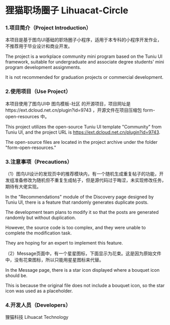 # 狸猫职场圈子 Lihuacat-Circle

### 1.项目简介（Project Introduction）

本项目是基于图鸟UI基础的职场圈子小程序，适用于本专科的小程序开发作业，不推荐用于毕业设计和商业开发。

The project is a workplace community mini program based on the Tuniu UI framework, suitable for undergraduate and associate degree students' mini program development assignments. 

It is not recommended for graduation projects or commercial development.


### 2.使用项目（Use Project）

本项目使用了图鸟UI中 图鸟模板-社区 的开源项目，项目网址是https://ext.dcloud.net.cn/plugin?id=9743  ，开源文件在项目压缩包 form-open-resources 中。

This project utilizes the open-source Tuniu UI template "Community" from Tuniu UI, and the project URL is https://ext.dcloud.net.cn/plugin?id=9743. 

The open-source files are located in the project archive under the folder "form-open-resources."

### 3.注意事项（Precautions）

（1）图鸟UI设计的发现页中的推荐模块内，有一个随机生成重复帖子的功能，开发组准备修改为随机但不重复生成帖子，但是源代码过于晦涩，未实现修改任务，期待有大佬实现。

In the "Recommendations" module of the Discovery page designed by Tuniu UI, there is a feature that randomly generates duplicate posts. 

The development team plans to modify it so that the posts are generated randomly but without duplication.

However, the source code is too complex, and they were unable to complete the modification task. 

They are hoping for an expert to implement this feature.

（2）Message页面中，有一个星星图标，下面显示为花束。这是因为原始文件中，没有花束图标，所以只能用星星图标来代替。

In the Message page, there is a star icon displayed where a bouquet icon should be. 

This is because the original file does not include a bouquet icon, so the star icon was used as a placeholder.

### 4.开发人员（Developers）

狸猫科技 Lihuacat Technology

###

